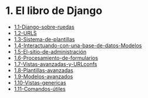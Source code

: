 # 1. El libro de Django



[comment]:STARTING_GENERATED_TOC

* [1.1-Django-sobre-ruedas](<./content/1.1-Django-sobre-ruedas.md>)
* [1.2-URLS](<./content/1.2-URLS.md>)
* [1.3-Sistema-de-plantillas](<./content/1.3-Sistema-de-plantillas.md>)
* [1.4-Interactuando-con-una-base-de-datos-Modelos](<./content/1.4-Interactuando-con-una-base-de-datos-Modelos.md>)
* [1.5-El-sitio-de-administración](<./content/1.5-El-sitio-de-administración.md>)
* [1.6-Procesamiento-de-formularios](<./content/1.6-Procesamiento-de-formularios.md>)
* [1.7-Vistas-avanzadas-y-URLconfs](<./content/1.7-Vistas-avanzadas-y-URLconfs.md>)
* [1.8-Plantillas-avanzadas](<./content/1.8-Plantillas-avanzadas.md>)
* [1.9-Modelos-avanzados](<./content/1.9-Modelos-avanzados.md>)
* [1.10-Vistas-genericas](<./content/1.10-Vistas-genericas.md>)
* [1.11-Comandos-útiles](<./content/1.11-Comandos-útiles.md>)

[comment]:ENDING_GENERATED_TOC